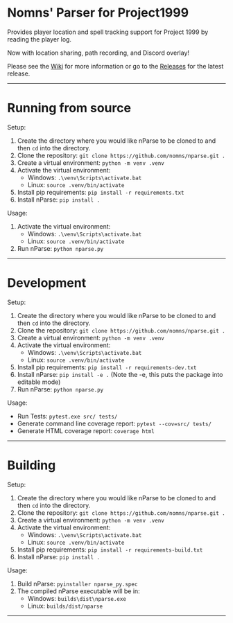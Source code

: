# Nomns' Parser for Project1999

Provides player location and spell tracking support for Project 1999 by reading the player log.

Now with location sharing, path recording, and Discord overlay!

Please see the [Wiki](https://github.com/nomns/nparse/wiki) for more information or go to the [Releases](https://github.com/nomns/nparse/releases) for the latest release.

----

Running from source
========

Setup:

1. Create the directory where you would like nParse to be cloned to and then `cd` into the directory.
2. Clone the repository: `git clone https://github.com/nomns/nparse.git .`
3. Create a virtual environment: `python -m venv .venv`
4. Activate the virtual environment: 
    - Windows: `.\venv\Scripts\activate.bat`
    - Linux: `source .venv/bin/activate`
5. Install pip requirements: `pip install -r requirements.txt`
6. Install nParse: `pip install .`

Usage:

1. Activate the virtual environment: 
    - Windows: `.\venv\Scripts\activate.bat`
    - Linux: `source .venv/bin/activate`
2. Run nParse: `python nparse.py`

----

Development
========

Setup:

1. Create the directory where you would like nParse to be cloned to and then `cd` into the directory.
2. Clone the repository: `git clone https://github.com/nomns/nparse.git .`
3. Create a virtual environment: `python -m venv .venv`
4. Activate the virtual environment: 
    - Windows: `.\venv\Scripts\activate.bat`
    - Linux: `source .venv/bin/activate`
5. Install pip requirements: `pip install -r requirements-dev.txt`
6. Install nParse: `pip install -e .` (Note the -e, this puts the package into editable mode)
7. Run nParse: `python nparse.py`

Usage:

- Run Tests: `pytest.exe src/ tests/`
- Generate command line coverage report: `pytest --cov=src/ tests/`
- Generate HTML coverage report: `coverage html`

----

Building
========

Setup:

1. Create the directory where you would like nParse to be cloned to and then `cd` into the directory.
2. Clone the repository: `git clone https://github.com/nomns/nparse.git .`
3. Create a virtual environment: `python -m venv .venv`
4. Activate the virtual environment: 
    - Windows: `.\venv\Scripts\activate.bat`
    - Linux: `source .venv/bin/activate`
5. Install pip requirements: `pip install -r requirements-build.txt`
6. Install nParse: `pip install .`

Usage:

1. Build nParse: `pyinstaller nparse_py.spec`
2. The compiled nParse executable will be in:
    - Windows: `builds\dist\nparse.exe`
    - Linux: `builds/dist/nparse`

----